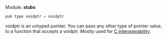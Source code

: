 Module: **stubs**
```v
pub type voidptr = voidptr
```

voidptr is an untyped pointer. You can pass any other type of pointer value, to a function that accepts a voidptr.
Mostly used for [C interoperability](https://docs.vosca.dev/advanced-concepts/v-and-c.html).
